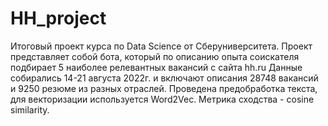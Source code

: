 # HH_project
Итоговый проект курса по Data Science от Сберуниверситета.
Проект представляет собой бота, который по описанию опыта соискателя подбирает 5 наиболее релевантных вакансий с сайта hh.ru
Данные собирались 14-21 августа 2022г. и включают описания 28748 вакансий и 9250 резюме из разных отраслей.
Проведена предобработка текста, для векторизации используется Word2Vec.
Метрика сходства - cosine similarity.

